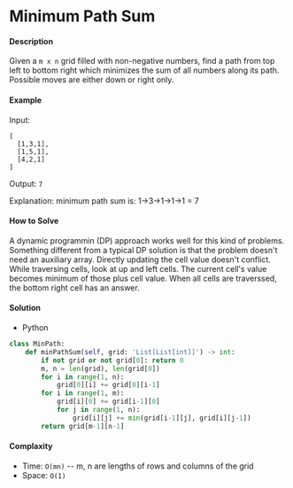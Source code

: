 # Minimum Path Sum

#### Description

Given a `m x n` grid filled with non-negative numbers, find a path from top left to bottom right which minimizes the sum of all numbers along its path. Possible moves are either down or right only.

#### Example
Input:

```
[
  [1,3,1],
  [1,5,1],
  [4,2,1]
]
```

Output: `7`

Explanation: minimum path sum is: 1->3->1->1->1 = 7

#### How to Solve

A dynamic programmin (DP) approach works well for this kind of problems. Something different from a typical DP solution is that the problem doesn't need an auxiliary array. Directly updating the cell value doesn't conflict. While traversing cells, look at up and left cells. The current cell's value becomes minimum of those plus cell value. When all cells are traverssed, the bottom right cell has an answer.

#### Solution
- Python

```python
class MinPath:
    def minPathSum(self, grid: 'List[List[int]]') -> int:
        if not grid or not grid[0]: return 0
        m, n = len(grid), len(grid[0])
        for i in range(1, n):
            grid[0][i] += grid[0][i-1]
        for i in range(1, m):
            grid[i][0] += grid[i-1][0]
            for j in range(1, n):
                grid[i][j] += min(grid[i-1][j], grid[i][j-1])
        return grid[m-1][n-1]
```

#### Complaxity
- Time: `O(mn)` -- m, n are lengths of rows and columns of the grid
- Space: `O(1)`
